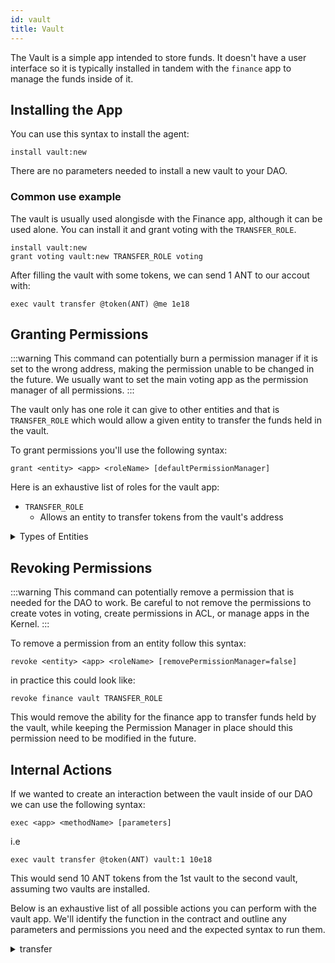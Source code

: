 ```yaml
---
id: vault
title: Vault
---
```


The Vault is a simple app intended to store funds. It doesn't have a user interface so it is typically installed in tandem with the `finance` app to manage the funds inside of it. 


## Installing the App

You can use this syntax to install the agent:

```
install vault:new
```

There are no parameters needed to install a new vault to your DAO.

### Common use example

The vault is usually used alongisde with the Finance app, although it can be used alone. You can install it and grant voting with the `TRANSFER_ROLE`.

```
install vault:new
grant voting vault:new TRANSFER_ROLE voting
```

After filling the vault with some tokens, we can send 1 ANT to our accout with:

```
exec vault transfer @token(ANT) @me 1e18
```

## Granting Permissions

:::warning
This command can potentially burn a permission manager if it is set to the wrong address, making the permission unable to be changed in the future. We usually want to set the main voting app as the permission manager of all permissions.
:::

The vault only has one role it can give to other entities and that is `TRANSFER_ROLE` which would allow a given entity to transfer the funds held in the vault.

To grant permissions you'll use the following syntax:

```
grant <entity> <app> <roleName> [defaultPermissionManager]
```

Here is an exhaustive list of roles for the vault app:

- `TRANSFER_ROLE`
  - Allows an entity to transfer tokens from the vault's address

<details>
<summary>Types of Entities</summary>

There are four eligible entities you can choose from: **App**, **Anyone**, **Token Holders**, **Specified Eth Address**.
- Anyone is expressed as `ANY_ENTITY` and can be any user visiting your DAO with a web wallet.
- Token Holders is expressed as token-manager and is affiliated with your token-managers token. Anyone holding the token-manager's token is inside of this entity.
- Specified Eth Address is expressed as the ETH address starting with `0x`, only this address will be the specified entity.
- App is the internal name of the internal Aragon App installed on your DAO, such as `voting`, `token-manager`, or `agent`.

</details>

## Revoking Permissions

:::warning
 This command can potentially remove a permission that is needed for the DAO to work. Be careful to not remove the permissions to create votes in voting, create permissions in ACL, or manage apps in the Kernel.
:::

To remove a permission from an entity follow this syntax:

```
revoke <entity> <app> <roleName> [removePermissionManager=false]
```

in practice this could look like:

```
revoke finance vault TRANSFER_ROLE
```

This would remove the ability for the finance app to transfer funds held by the vault, while keeping the Permission Manager in place should this permission need to be modified in the future.

## Internal Actions

If we wanted to create an interaction between the vault inside of our DAO we can use the following syntax: 

```
exec <app> <methodName> [parameters]
```

i.e 

```
exec vault transfer @token(ANT) vault:1 10e18
```

This would send 10 ANT tokens from the 1st vault to the second vault, assuming two vaults are installed.

Below is an exhaustive list of all possible actions you can perform with the vault app. We'll identify the function in the contract and outline any parameters and permissions you need and the expected syntax to run them.

<details>
<summary>transfer</summary>

Transfers tokens from the vault to a specified ETH adress.

#### Parameters

- `token` - The token contract address of the token you wish to transfer. (ETHaddress) 
- `to` - The ETH address to send tokens to. (ETHaddress)
- `value` - The amount of tokens you wish to send, taking into consideration the decimal precision. (uint256)

#### Permissions

The entity executing the action via the vault will need the `TRANSFER_ROLE` role.

#### Syntax 

`exec vault transfer <token> <to> <value>`

</details>
